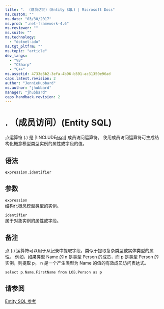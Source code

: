 ```yaml
---
title: ". （成员访问）(Entity SQL) | Microsoft Docs"
ms.custom: ""
ms.date: "03/30/2017"
ms.prod: ".net-framework-4.6"
ms.reviewer: ""
ms.suite: ""
ms.technology: 
  - "dotnet-ado"
ms.tgt_pltfrm: ""
ms.topic: "article"
dev_langs: 
  - "VB"
  - "CSharp"
  - "C++"
ms.assetid: 4733e3b2-3efa-4b96-b591-ac31350e96ad
caps.latest.revision: 2
author: "JennieHubbard"
ms.author: "jhubbard"
manager: "jhubbard"
caps.handback.revision: 2
---
```

# . （成员访问）(Entity SQL)
点运算符 \(.\) 是 [!INCLUDE[esql](../../../../../../includes/esql-md.md)] 成员访问运算符。  使用成员访问运算符可生成结构化概念模型类型实例的属性或字段的值。  
  
## 语法  
  
```  
expression.identifier  
```  
  
## 参数  
 `expression`  
 结构化概念模型类型的实例。  
  
 `identifier`  
 属于对象实例的属性或字段。  
  
## 备注  
 点 \(.\) 运算符可以用于从记录中提取字段，类似于提取复杂类型或实体类型的属性。  例如，如果类型 Name 的 n 是类型 Person 的成员，而 p 是类型 Person 的实例，则提取 p。  n 是一个产生类型为 Name 的值的有效成员访问表达式。  
  
 `select p.Name.FirstName from LOB.Person as p`  
  
## 请参阅  
 [Entity SQL 参考](../../../../../../docs/framework/data/adonet/ef/language-reference/entity-sql-reference.md)